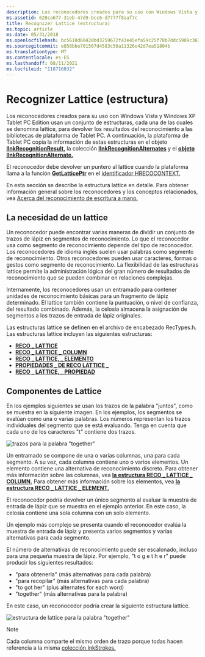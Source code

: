 ```yaml
---
description: Los reconocedores creados para su uso con Windows Vista y Windows XP Tablet PC Edition usan un conjunto de estructuras, cada una de las cuales se denomina lattice, para devolver los resultados del reconocimiento a las bibliotecas de plataforma de Tablet PC.
ms.assetid: 628ca677-31eb-47d9-bcc6-d7777f8aaf7c
title: Recognizer Lattice (estructura)
ms.topic: article
ms.date: 05/31/2018
ms.openlocfilehash: bc5610d60428bd3259672f43e45efa59c25f78b7ddc5909c363610eaf08520e1
ms.sourcegitcommit: e858bbe701567d4583c50a11326e42d7ea51804b
ms.translationtype: MT
ms.contentlocale: es-ES
ms.lasthandoff: 08/11/2021
ms.locfileid: "118716032"
---
```

# <a name="recognizer-lattice-structure"></a>Recognizer Lattice (estructura)

Los reconocedores creados para su uso con Windows Vista y Windows XP Tablet PC Edition usan un conjunto de estructuras, cada una de las cuales se denomina lattice, para devolver los resultados del reconocimiento a las bibliotecas de plataforma de Tablet PC. A continuación, la plataforma de Tablet PC copia la información de estas estructuras en el objeto [**IInkRecognitionResult,**](/windows/desktop/api/msinkaut/nn-msinkaut-iinkrecognitionresult) la colección [**IInkRecognitionAlternates**](/windows/desktop/api/msinkaut/nn-msinkaut-iinkrecognitionalternates) y el [**objeto IInkRecognitionAlternate.**](/windows/desktop/api/msinkaut/nn-msinkaut-iinkrecognitionalternate)

El reconocedor debe devolver un puntero al lattice cuando la plataforma llama a la función [**GetLatticePtr**](/windows/desktop/api/recapis/nf-recapis-getlatticeptr) en el [identificador HRECOCONTEXT.](hrecocontext-handle.md)

En esta sección se describe la estructura lattice en detalle. Para obtener información general sobre los reconocedores y los conceptos relacionados, vea [Acerca del reconocimiento de escritura a mano.](about-handwriting-recognition.md)

## <a name="the-need-for-a-lattice"></a>La necesidad de un lattice

Un reconocedor puede encontrar varias maneras de dividir un conjunto de trazos de lápiz en segmentos de reconocimiento. Lo que el reconocedor usa como segmento de reconocimiento depende del tipo de reconocedor. Los reconocedores de idioma inglés suelen usar palabras como segmento de reconocimiento. Otros reconocedores pueden usar caracteres, formas o gestos como segmento de reconocimiento. La flexibilidad de las estructuras lattice permite la administración lógica del gran número de resultados de reconocimiento que se pueden combinar en relaciones complejas.

Internamente, los reconocedores usan un entramado para contener unidades de reconocimiento básicas para un fragmento de lápiz determinado. El lattice también contiene la puntuación, o nivel de confianza, del resultado combinado. Además, la celosía almacena la asignación de segmentos a los trazos de entrada de lápiz originales.

Las estructuras lattice se definen en el archivo de encabezado RecTypes.h. Las estructuras lattice incluyen las siguientes estructuras:

-   [**RECO \_ LATTICE**](/windows/win32/api/rectypes/ns-rectypes-reco_lattice)
-   [**RECO \_ LATTICE \_ COLUMN**](/windows/win32/api/rectypes/ns-rectypes-reco_lattice_column)
-   [**RECO \_ LATTICE, \_ ELEMENTO**](/windows/win32/api/rectypes/ns-rectypes-reco_lattice_element)
-   [**PROPIEDADES \_ DE RECO LATTICE \_**](/windows/win32/api/rectypes/ns-rectypes-reco_lattice_properties)
-   [**RECO \_ LATTICE, \_ PROPIEDAD**](/windows/win32/api/rectypes/ns-rectypes-reco_lattice_property)

## <a name="lattice-components"></a>Componentes de Lattice

En los ejemplos siguientes se usan los trazos de la palabra "juntos", como se muestra en la siguiente imagen. En los ejemplos, los segmentos se evalúan como una o varias palabras. Los números representan los trazos individuales del segmento que se está evaluando. Tenga en cuenta que cada uno de los caracteres "t" contiene dos trazos.

![trazos para la palabra "together"](images/1d5fa9fb-6c38-49b8-8caa-2b6dcc1d5dec.gif)

Un entramado se compone de una o varias columnas, una para cada segmento. A su vez, cada columna contiene uno o varios elementos. Un elemento contiene una alternativa de reconocimiento discreto. Para obtener más información sobre las columnas, vea [**la estructura RECO \_ LATTICE \_ COLUMN.**](/windows/win32/api/rectypes/ns-rectypes-reco_lattice_column) Para obtener más información sobre los elementos, vea [**la estructura RECO \_ LATTICE \_ ELEMENT.**](/windows/win32/api/rectypes/ns-rectypes-reco_lattice_element)

El reconocedor podría devolver un único segmento al evaluar la muestra de entrada de lápiz que se muestra en el ejemplo anterior. En este caso, la celosía contiene una sola columna con un solo elemento.

Un ejemplo más complejo se presenta cuando el reconocedor evalúa la muestra de entrada de lápiz y presenta varios segmentos y varias alternativas para cada segmento.

El número de alternativas de reconocimiento puede ser escalonado, incluso para una pequeña muestra de lápiz. Por ejemplo, "t o g e t h e r" puede producir los siguientes resultados:

-   "para obtenerla" (más alternativas para cada palabra)
-   "para recopilar" (más alternativas para cada palabra)
-   "to got her" (plus alternates for each word)
-   "together" (más alternativas para la palabra)

En este caso, un reconocedor podría crear la siguiente estructura lattice.

![estructura de lattice para la palabra "together"](images/2496c3dd-8b08-4f86-9fe3-f118be49a8c8.gif)

> [!Note]  
> Cada columna comparte el mismo orden de trazo porque todas hacen referencia a la misma [colección InkStrokes.](/previous-versions/windows/desktop/legacy/ms703293(v=vs.85))

 

 

 
